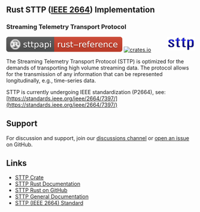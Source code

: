 ## Rust STTP ([IEEE 2664](https://standards.ieee.org/project/2664.html)) Implementation
### Streaming Telemetry Transport Protocol

<!--- Do not make image locations relative, README.md is referenced by "cargo doc" output. --->
<img align="right" src="https://github.com/sttp/rustapi/raw/main/assets/sttp.png">

[![docs](https://github.com/sttp/rustapi/raw/main/assets/doc-badge.svg)](https://sttp.github.io/rustapi)
[![crates.io](https://shields.io/crates/v/sttp)](https://crates.io/crates/sttp)

The Streaming Telemetry Transport Protocol (STTP) is optimized for the demands of transporting high volume streaming data. The protocol allows for the transmission of any information that can be represented longitudinally, e.g., time-series data.

STTP is currently undergoing IEEE standardization (P2664), see: [https://standards.ieee.org/ieee/2664/7397/](https://standards.ieee.org/ieee/2664/7397/)


## Support
For discussion and support, join our [discussions channel](https://github.com/sttp/rustapi/discussions) or [open an issue](https://github.com/sttp/rustapi/issues) on GitHub.

## Links

* [STTP Crate](https://crates.io/crates/sttp)
* [STTP Rust Documentation](https://sttp.github.io/rustapi/)
* [STTP Rust on GitHub](https://github.com/sttp/rustapi)
* [STTP General Documentation](https://sttp.github.io/documentation/)
* [STTP (IEEE 2664) Standard](https://standards.ieee.org/project/2664.html)

